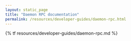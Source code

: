 ```yaml
---
layout: static_page
title: "Daemon RPC documentation"
permalink: /resources/developer-guides/daemon-rpc.html
---
```


{% tf resources/developer-guides/daemon-rpc.md %}
